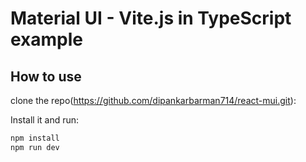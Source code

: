 # Material UI - Vite.js in TypeScript example

## How to use

clone the repo(https://github.com/dipankarbarman714/react-mui.git):

Install it and run:

```bash
npm install
npm run dev
```
